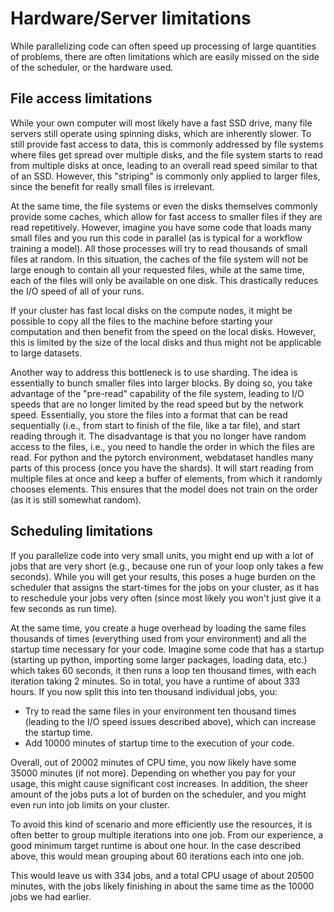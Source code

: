 # Hardware/Server limitations

While parallelizing code can often speed up processing of large quantities of problems, there are often limitations
which are easily missed on the side of the scheduler, or the hardware used.

## File access limitations

While your own computer will most likely have a fast SSD drive, many file servers still operate using spinning
disks, which are inherently slower. To still provide fast access to data, this is commonly addressed by file
systems where files get spread over multiple disks, and the file system starts to read from multiple disks at
once, leading to an overall read speed similar to that of an SSD. However, this "striping" is commonly only
applied to larger files, since the benefit for really small files is irrelevant.

At the same time, the file systems or even the disks themselves commonly provide some caches, which allow for
fast access to smaller files if they are read repetitively. However, imagine you have some code that loads
many small files and you run this code in parallel (as is typical for a workflow training a model). All those
processes will try to read thousands of small files at random. In this situation, the caches of the file
system will not be large enough to contain all your requested files, while at the same time, each of the files
will only be available on one disk. This drastically reduces the I/O speed of all of your runs.

If your cluster has fast local disks on the compute nodes, it might be possible to copy all the files to the
machine before starting your computation and then benefit from the speed on the local disks. However, this is
limited by the size of the local disks and thus might not be applicable to large datasets.

Another way to address this bottleneck is to use sharding. The idea is essentially to bunch smaller files into
larger blocks. By doing so, you take advantage of the "pre-read" capability of the file system, leading to I/O
speeds that are no longer limited by the read speed but by the network speed. Essentially, you store the files
into a format that can be read sequentially (i.e., from start to finish of the file, like a tar file), and
start reading through it. The disadvantage is that you no longer have random access to the files, i.e., you need
to handle the order in which the files are read. For python and the pytorch environment, webdataset handles many
parts of this process (once you have the shards). It will start reading from multiple files at once and keep a
buffer of elements, from which it randomly chooses elements. This ensures that the model does not train on the
order (as it is still somewhat random).

## Scheduling limitations

If you parallelize code into very small units, you might end up with a lot of jobs that are very short (e.g.,
because one run of your loop only takes a few seconds). While you will get your results, this poses a huge
burden on the scheduler that assigns the start-times for the jobs on your cluster, as it has to reschedule your
jobs very often (since most likely you won't just give it a few seconds as run time).

At the same time, you create a huge overhead by loading the same files thousands of times (everything used from
your environment) and all the startup time necessary for your code. Imagine some code that has a startup
(starting up python, importing some larger packages, loading data, etc.) which takes 60 seconds, it then runs
a loop ten thousand times, with each iteration taking 2 minutes. So in total, you have a runtime of about 333
hours. If you now split this into ten thousand individual jobs, you:

- Try to read the same files in your environment ten thousand times (leading to the I/O speed issues described
  above), which can increase the startup time.
- Add 10000 minutes of startup time to the execution of your code.

Overall, out of 20002 minutes of CPU time, you now likely have some 35000 minutes (if not more). Depending on
whether you pay for your usage, this might cause significant cost increases. In addition, the sheer amount of
the jobs puts a lot of burden on the scheduler, and you might even run into job limits on your cluster.

To avoid this kind of scenario and more efficiently use the resources, it is often better to group multiple
iterations into one job. From our experience, a good minimum target runtime is about one hour. In the case
described above, this would mean grouping about 60 iterations each into one job.

This would leave us with 334 jobs, and a total CPU usage of about 20500 minutes, with the jobs likely finishing
in about the same time as the 10000 jobs we had earlier.
